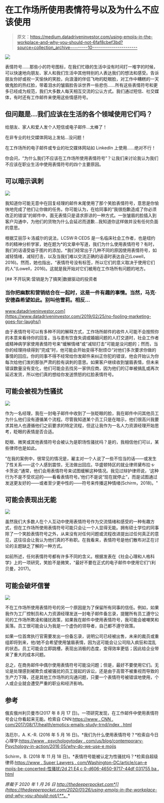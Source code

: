# 在工作场所使用表情符号以及为什么不应该使用

> 原文：<https://medium.datadriveninvestor.com/using-emojis-in-the-workplace-and-why-you-should-not-6faf8cbef3bd?source=collection_archive---------10----------------------->

![](img/dbfb0da1b3f0afc7fa5c962afd5c81e1.png)

表情符号……那些小的符号图标，在我们忙碌的生活中没有时间打一堆字的时候，可以快速地向朋友、家人和我们生活中其他特别的人表达我们的想法和感受。告诉朋友你好或祝一天愉快的笑脸，向浪漫的伴侣飞吻的眨眼脸，对工作中糟糕的一天做鬼脸的热红脸，带着泪水的皱眉脸告诉世界一些悲伤……所有这些表情符号和更多已经成为规范，我们大多数人每天相互交流的公认方式。我们通过短信、社交媒体，有时还有工作邮件来使用这些情感符号。

## 但问题是…我们应该在生活的各个领域使用它们吗？

给朋友、家人和爱人发个人短信或电子邮件…太棒了！

在非专业的社交媒体网站上发帖…没问题！

在工作场所的电子邮件或专业的社交媒体网站如 LinkedIn 上使用……绝对不行！

你会问，“为什么我们不应该在工作场所使用表情符号”？让我们来讨论我认为我们不应该在职业生活中使用表情符号的四个主要原因。

## 可以暗示讽刺

![](img/84572bf09b28dd941bfd25b1be6fc06a.png)

我知道你可能无意中在回复经理的邮件末尾使用了那个笑脸表情符号，意思是你愉快地完成了他们让你做的任务。你可能认为，在给同事的“我很抱歉造成了你必须改正的错误”的邮件中，面无表情只是请求原谅的一种方式。一张皱眉的脸插入到客户沟通中，为他们的货物为什么会延迟而道歉…我知道你这样做并没有任何负面的意思。

根据艾丽莎·k·洛威尔的说法，LCSW·R·CEDS 是一名临床社会工作者，也是纽约市的精神分析学家，她在题为*的文章中写道，我们为什么使用表情符号？有时，我们的话语受益于图片的添加，*我们经常出于几种不同的原因使用表情符号，如减轻情绪，减轻打击，以及当我们难以交流正确的话语时表达自己(Lowell，2016)。然而，她也指出，“表情符号没有标签，所以它们的意义取决于使用它们的人”(Lowell，2016)。这就是我开始对它们被用在工作场所有问题的地方。

[](https://www.datadriveninvestor.com/2019/02/25/no-fooling-marketing-goes-for-laughs/) [## 不开玩笑:营销是为了搞笑|数据驱动的投资者

### 当你把幽默和营销结合在一起时，这是一件有趣的事情。当然，马克·安德森希望如此。别叫他雪莉。相反…

www.datadriveninvestor.com](https://www.datadriveninvestor.com/2019/02/25/no-fooling-marketing-goes-for-laughs/) 

由于表情符号可以有多种不同的解释方式，工作场所邮件的收件人可能不会按照你的本意来看待你的回复。当与患有饮食失调或婚姻问题的人打交道时，社会工作者或精神病学家使用表情符号来“缓解情绪”或“减轻打击”可能是没问题的；然而，当你的经理持续得到“完成”时，他可能会开始变得不耐烦😊“对他们多次要求你做的事情的回应。你的同事不得不经常给你发邮件来纠正你犯的错误，他会开始认为你每次给他们发的那张严肃的脸有讽刺的意思。如果客户继续收到皱眉表情，但未来错误数量没有变化，他们可能会去找另一家供应商，因为他们的订单被搞乱或再次延迟发货，所以他们真的想给你发送愤怒的红脸表情符号。

## 可能会被视为性骚扰

![](img/fd410a834e3380cde90efbd101e876d4.png)

作为一名经理，我在一封电子邮件中收到了一张眨眼的脸，我在邮件中问其他员工为什么他们没有遵循某个流程。尽管我知道某个员工只是在暗示，他们很高兴我要求其他人也遵循他们之前要求的特定流程，但这让我作为一名人力资源经理开始思考，眨眼的表情是否合适。

眨眼、微笑或其他表情符号会被认为是职场性骚扰吗？是的，我相信他们可以，某些律师也是如此。

“在我的案例中，很常见的情况是，雇主对一个人说了一些不恰当的话——或发生了性关系——这个人感到震惊，无法做出回应。华盛顿特区的就业律师黛布拉·s·卡茨说:“通常，他们会用表情符号来试图缓解这种情况。我见过辩护律师说，‘这种行为不是不受欢迎的——看看表情符号。’他们不是说“现在就停止”，而是试图通过发送更友好的——或者至少更中性的——符号来传播这种情绪(Schirm，2018)。"

## 可能会表现出无能

![](img/0695f850b0bd7c16428a24cb76b4fca3.png)

虽然我们大多数人在个人互动中使用表情符号作为交流情绪和感受的一种有趣方式，但在工作场所使用表情符号可能只会让一个人显得无能。拥有硕士学位的同事除了一个笑脸表情符号之外，从来没有对任何问题或流程改进提出过任何真正的意见，这往往会让我认为他们真的不称职。在我看来，表情符号是他们散布对正在讨论的主题缺乏了解的一种方式。

如前所述，任何表情符号都有许多不同的含义。根据发表在《社会心理和人格科学》上的一项研究，笑脸不是微笑，“最好不要在正式的电子邮件中使用它们”(利贝曼，2017)。

## 可能会破坏信誉

![](img/32ba22749e7ec892a977ffc9a9e561d0.png)

不在工作场所使用表情符号的另一个原因是为了保留所有同事的信任。例如，如果我作为工厂控制员和人力资源经理发送一封电子邮件备忘录，提醒所有员工遵守公司的工作场所欺凌和骚扰政策，如果我在邮件中使用表情符号，我可能会被嘲笑和奚落。员工很可能会认为我是一个虚伪的领导者，自己都不遵守政策。

如果一位首席执行官需要发出一份备忘录，说明公司已经被出售，未来的裁员或重组即将到来，他/她不会希望使用皱眉表情，因为这可能会让公司陷入疯狂和混乱的状态。员工可能会立即跳槽，表现出消极的态度，变得效率更低；因此给企业带来了重大的成本问题。

总之，在商务邮件中偶尔使用表情符号可能没问题；但是，最好不要使用它们。无论是处理感到被欺负或被骚扰的员工提起的诉讼，还是由于高管不被重视而导致的生产力下降，还是其他工作场所的沟通问题，只要一个表情符号被错误地使用，个人或企业就会遭受严重的职业和经济影响。

## 参考

俄亥俄州利贝曼市(2017 年 8 月 17 日)。一项研究发现，在工作邮件中使用表情符号会让你看起来无能。检索自 CNN:[https://www . CNN . com/2017/08/17/health/emotics-emails-study-trnd/index . html](https://www.cnn.com/2017/08/17/health/emoticons-emails-study-trnd/index.html)

洛厄尔，A. K.-R. (2016 年 5 月 16 日)。*我们为什么使用表情符号？*检索自今日心理学:[https://www . psychologytoday . com/us/blog/contemporary-Psychology-in-action/2016 05/why-do-we-use-e mojis](https://www.psychologytoday.com/us/blog/contemporary-psychoanalysis-in-action/201605/why-do-we-use-emojis)

Schirm，B. (2018 年 11 月 18 日)。*表情符号能被认定为性骚扰吗？*检索自超级律师:[https://www . Super Lawyers . com/Washington-DC/article/can-e mojis-be-concerted-性骚扰/2d 21 E4 c 0-d606-4650-9717-44df 031755 ba . html](https://www.superlawyers.com/washington-dc/article/can-emojis-be-deemed-sexual-harassment/2d21e4c0-d606-4650-9717-44df031755ba.html)

*原载于 2020 年 1 月 26 日 http://thedeeperpocket.com*[](https://thedeeperpocket.com/2020/01/26/using-emojis-in-the-workplace-and-why-you-should-not/)**。**